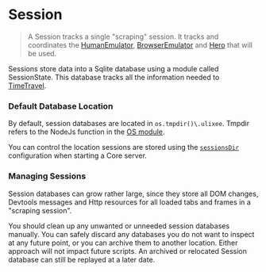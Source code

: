 # Session

> A Session tracks a single "scraping" session. It tracks and coordinates the [HumanEmulator](/docs/plugins/human-emulators), [BrowserEmulator](/docs/plugins/browser-emulators) and [Hero](/docs/basic-interfaces/hero) that will be used.

Sessions store data into a Sqlite database using a module called SessionState. This database tracks all the information needed to [TimeTravel](/docs/advanced/timetravel).

### Default Database Location

By default, session databases are located in `os.tmpdir()\.ulixee`. Tmpdir refers to the NodeJs function in the [OS module](https://nodejs.org/api/os.html#os_os_tmpdir).

You can control the location sessions are stored using the [`sessionsDir`](/docs/overview/configuration#sessions-dir) configuration when starting a Core server.

### Managing Sessions

Session databases can grow rather large, since they store all DOM changes, Devtools messages and Http resources for all loaded tabs and frames in a "scraping session".

You should clean up any unwanted or unneeded session databases manually. You can safely discard any databases you do not want to inspect at any future point, or you can archive them to another location. Either approach will not impact future scripts. An archived or relocated Session database can still be replayed at a later date. 
